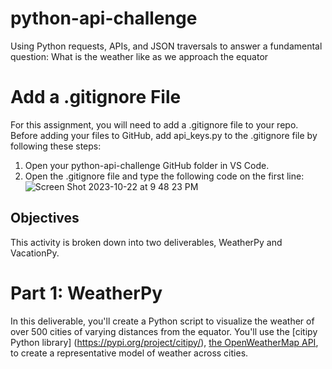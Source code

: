# python-api-challenge
Using Python requests, APIs, and JSON traversals to answer a fundamental question:  What is the weather like as we approach the equator

# Add a .gitignore File
For this assignment, you will need to add a .gitignore file to your repo.
Before adding your files to GitHub, add api_keys.py to the .gitignore file by following these steps:
   1. Open your python-api-challenge GitHub folder in VS Code.
   2. Open the .gitignore file and type the following code on the first line:
      ![Screen Shot 2023-10-22 at 9 48 23 PM](https://github.com/dilqvl62/python-api-challenge/assets/107519883/74928780-49b6-481c-8e1d-0c090d059013)

## Objectives 
This activity is broken down into two deliverables, WeatherPy and VacationPy.
# Part 1: WeatherPy
In this deliverable, you'll create a Python script to visualize the weather of over 500 cities of varying distances from the equator. You'll use the [citipy Python library] (https://pypi.org/project/citipy/), [the OpenWeatherMap API](https://openweathermap.org/api),  to create a representative model of weather across cities.




      


